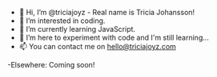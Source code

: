 - 👋 Hi, I’m @triciajoyz - Real name is Tricia Johansson!
- 👀 I’m interested in coding.
- 🌱 I’m currently learning JavaScript.
- 💞️ I’m here to experiment with code and I'm still learning...
- 📫 You can contact me on hello@triciajoyz.com

-Elsewhere: Coming soon!

<!---
triciajoyz/triciajoyz is a ✨ special ✨ repository because its `README.md` (this file) appears on your GitHub profile.
You can click the Preview link to take a look at your changes.
--->

